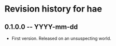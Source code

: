 # Revision history for hae

## 0.1.0.0  -- YYYY-mm-dd

* First version. Released on an unsuspecting world.
